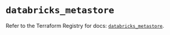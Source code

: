 # `databricks_metastore`

Refer to the Terraform Registry for docs: [`databricks_metastore`](https://registry.terraform.io/providers/databricks/databricks/1.76.0/docs/resources/metastore).
